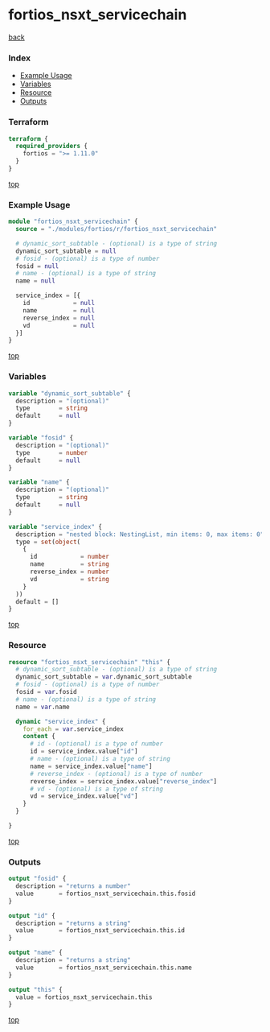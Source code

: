 # fortios_nsxt_servicechain

[back](../fortios.md)

### Index

- [Example Usage](#example-usage)
- [Variables](#variables)
- [Resource](#resource)
- [Outputs](#outputs)

### Terraform

```terraform
terraform {
  required_providers {
    fortios = ">= 1.11.0"
  }
}
```

[top](#index)

### Example Usage

```terraform
module "fortios_nsxt_servicechain" {
  source = "./modules/fortios/r/fortios_nsxt_servicechain"

  # dynamic_sort_subtable - (optional) is a type of string
  dynamic_sort_subtable = null
  # fosid - (optional) is a type of number
  fosid = null
  # name - (optional) is a type of string
  name = null

  service_index = [{
    id            = null
    name          = null
    reverse_index = null
    vd            = null
  }]
}
```

[top](#index)

### Variables

```terraform
variable "dynamic_sort_subtable" {
  description = "(optional)"
  type        = string
  default     = null
}

variable "fosid" {
  description = "(optional)"
  type        = number
  default     = null
}

variable "name" {
  description = "(optional)"
  type        = string
  default     = null
}

variable "service_index" {
  description = "nested block: NestingList, min items: 0, max items: 0"
  type = set(object(
    {
      id            = number
      name          = string
      reverse_index = number
      vd            = string
    }
  ))
  default = []
}
```

[top](#index)

### Resource

```terraform
resource "fortios_nsxt_servicechain" "this" {
  # dynamic_sort_subtable - (optional) is a type of string
  dynamic_sort_subtable = var.dynamic_sort_subtable
  # fosid - (optional) is a type of number
  fosid = var.fosid
  # name - (optional) is a type of string
  name = var.name

  dynamic "service_index" {
    for_each = var.service_index
    content {
      # id - (optional) is a type of number
      id = service_index.value["id"]
      # name - (optional) is a type of string
      name = service_index.value["name"]
      # reverse_index - (optional) is a type of number
      reverse_index = service_index.value["reverse_index"]
      # vd - (optional) is a type of string
      vd = service_index.value["vd"]
    }
  }

}
```

[top](#index)

### Outputs

```terraform
output "fosid" {
  description = "returns a number"
  value       = fortios_nsxt_servicechain.this.fosid
}

output "id" {
  description = "returns a string"
  value       = fortios_nsxt_servicechain.this.id
}

output "name" {
  description = "returns a string"
  value       = fortios_nsxt_servicechain.this.name
}

output "this" {
  value = fortios_nsxt_servicechain.this
}
```

[top](#index)